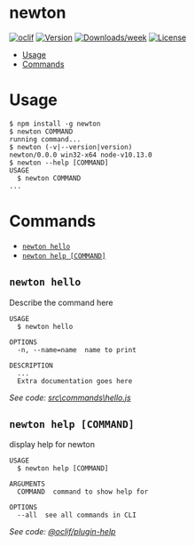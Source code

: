 newton
======



[![oclif](https://img.shields.io/badge/cli-oclif-brightgreen.svg)](https://oclif.io)
[![Version](https://img.shields.io/npm/v/newton.svg)](https://npmjs.org/package/newton)
[![Downloads/week](https://img.shields.io/npm/dw/newton.svg)](https://npmjs.org/package/newton)
[![License](https://img.shields.io/npm/l/newton.svg)](https://github.com/tdsprogramming/newton/blob/master/package.json)

<!-- toc -->
* [Usage](#usage)
* [Commands](#commands)
<!-- tocstop -->
# Usage
<!-- usage -->
```sh-session
$ npm install -g newton
$ newton COMMAND
running command...
$ newton (-v|--version|version)
newton/0.0.0 win32-x64 node-v10.13.0
$ newton --help [COMMAND]
USAGE
  $ newton COMMAND
...
```
<!-- usagestop -->
# Commands
<!-- commands -->
* [`newton hello`](#newton-hello)
* [`newton help [COMMAND]`](#newton-help-command)

## `newton hello`

Describe the command here

```
USAGE
  $ newton hello

OPTIONS
  -n, --name=name  name to print

DESCRIPTION
  ...
  Extra documentation goes here
```

_See code: [src\commands\hello.js](https://github.com/tdsprogramming/newton/blob/v0.0.0/src\commands\hello.js)_

## `newton help [COMMAND]`

display help for newton

```
USAGE
  $ newton help [COMMAND]

ARGUMENTS
  COMMAND  command to show help for

OPTIONS
  --all  see all commands in CLI
```

_See code: [@oclif/plugin-help](https://github.com/oclif/plugin-help/blob/v2.2.1/src\commands\help.ts)_
<!-- commandsstop -->
